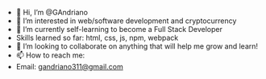 - 👋 Hi, I’m @GAndriano
- 👀 I’m interested in web/software development and cryptocurrency
- 🌱 I’m currently self-learning to become a Full Stack Developer 
- Skills learned so far: html, css, js, npm, webpack
- 💞️ I’m looking to collaborate on anything that will help me grow and learn!
- 📫 How to reach me:	
- Email: gandriano311@gmail.com
<!---
GAndriano/GAndriano is a ✨ special ✨ repository because its `README.md` (this file) appears on your GitHub profile.
You can click the Preview link to take a look at your changes.
--->
